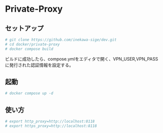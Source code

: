 # Private-Proxy

## セットアップ

``` sh
# git clone https://github.com/inekawa-sige/dev.git
# cd docker/private-proxy
# docker compose build
```

ビルドに成功したら、compose.ymlをエディタで開く、VPN_USER,VPN_PASSに発行された認証情報を設定する。

## 起動

``` sh
# docker compose up -d
```

## 使い方

``` sh
# export http_proxy=http://localhost:8118
# export https_proxy=http://localhost:8118
```
